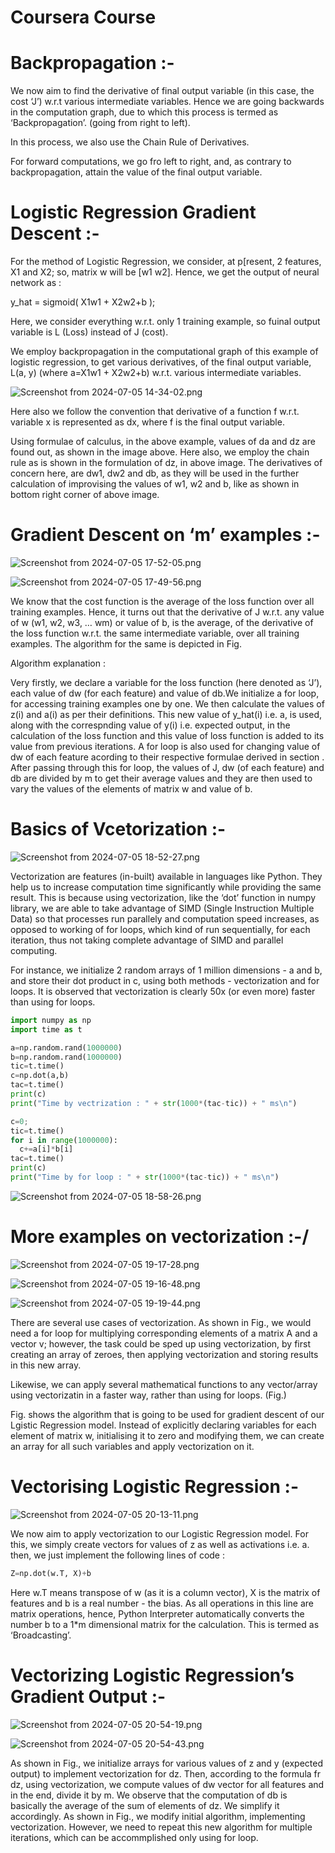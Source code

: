 # Coursera  Course

# Backpropagation :-

We now aim to find the derivative of final output variable (in this case, the cost ‘J’) w.r.t various intermediate variables. Hence we are going backwards in the computation graph, due to which this process is termed as ‘Backpropagation’. (going from right to left). 

In this process, we also use the Chain Rule of Derivatives.

For forward computations, we go fro  left to right, and, as contrary to backpropagation, attain the value of the final output variable.

# Logistic Regression Gradient Descent :-

For the method of Logistic Regression, we consider, at p[resent, 2 features, X1 and X2; so, matrix w will be [w1 w2]. Hence, we get the output of neural network as :

y_hat = sigmoid( X1w1 + X2w2+b ); 

Here, we consider everything w.r.t. only 1 training example, so fuinal output variable is L (Loss) instead of J (cost).

We employ backpropagation in the computational graph of this example of logistic regression, to get various derivatives, of the final output variable, L(a, y) (where a=X1w1 + X2w2+b) w.r.t. various intermediate variables.

![Screenshot from 2024-07-05 14-34-02.png](Coursera%20Course%20ad96fa4029d842568f1526cf6c66dc59/Screenshot_from_2024-07-05_14-34-02.png)

Here also we follow the convention that derivative of a function f w.r.t. variable x is represented as dx, where f is the final output variable.

Using formulae of calculus, in the above example, values of da and dz are found out, as shown in the image above. Here also, we employ the chain rule as is shown in the formulation of dz, in above image. The derivatives of concern here, are dw1, dw2 and db, as they will be used in the further calculation of improvising the values of w1, w2 and b, like as shown in bottom right corner of above image.

# Gradient Descent on ‘m’ examples :-

![Screenshot from 2024-07-05 17-52-05.png](Coursera%20Course%20ad96fa4029d842568f1526cf6c66dc59/Screenshot_from_2024-07-05_17-52-05.png)

![Screenshot from 2024-07-05 17-49-56.png](Coursera%20Course%20ad96fa4029d842568f1526cf6c66dc59/Screenshot_from_2024-07-05_17-49-56.png)

We know that the cost function is the average of the loss function over all training examples. Hence, it turns out that the derivative of J w.r.t. any value of w (w1, w2, w3, … wm) or value of b, is the average, of the derivative of the loss function w.r.t. the same intermediate variable, over all training examples. The algorithm for the same is depicted in Fig. 

Algorithm explanation : 

Very firstly, we declare a variable for the loss function (here denoted as ‘J’), each value of dw (for each feature) and value of db.We initialize a for loop, for accessing training examples one by one. We then calculate the values of z(i) and a(i) as per their definitions. This new value of y_hat(i) i.e. a, is used, along with the correspnding value of y(i) i.e. expected output, in the calculation of the loss function and this value of loss function is added to its value from previous iterations. A for loop is also used for changing value of dw of each feature  acording to their respective formulae derived in section . After passing through this for loop, the values of J, dw (of each feature) and db are divided by m to get their average values and they are then used to vary the values of the elements of matrix w and value of b.

# Basics of Vcetorization :-

![Screenshot from 2024-07-05 18-52-27.png](Coursera%20Course%20ad96fa4029d842568f1526cf6c66dc59/Screenshot_from_2024-07-05_18-52-27.png)

Vectorization are features (in-built) available in languages like Python. They help us to increase computation time significantly while providing the same result. This is because using vectorization, like the ‘dot’ function in numpy library, we are able to take advantage of SIMD (Single Instruction Multiple Data) so that processes run parallely and computation speed increases, as opposed to working of for loops, which kind of run sequentially, for each iteration, thus not taking complete advantage of SIMD and parallel computing.

For instance, we initialize 2 random arrays of 1 million dimensions - a and b, and store their dot product in c, using both methods - vectorization and for loops. It is observed that vectorization is clearly 50x (or even more) faster than using for loops.

```python
import numpy as np
import time as t

a=np.random.rand(1000000)
b=np.random.rand(1000000)
tic=t.time()
c=np.dot(a,b)
tac=t.time()
print(c)
print("Time by vectrization : " + str(1000*(tac-tic)) + " ms\n")

c=0;
tic=t.time()
for i in range(1000000):
  c+=a[i]*b[i]
tac=t.time()
print(c)
print("Time by for loop : " + str(1000*(tac-tic)) + " ms\n")
```

![Screenshot from 2024-07-05 18-58-26.png](Coursera%20Course%20ad96fa4029d842568f1526cf6c66dc59/Screenshot_from_2024-07-05_18-58-26.png)

# More examples on vectorization :-/

![Screenshot from 2024-07-05 19-17-28.png](Coursera%20Course%20ad96fa4029d842568f1526cf6c66dc59/Screenshot_from_2024-07-05_19-17-28.png)

![Screenshot from 2024-07-05 19-16-48.png](Coursera%20Course%20ad96fa4029d842568f1526cf6c66dc59/Screenshot_from_2024-07-05_19-16-48.png)

![Screenshot from 2024-07-05 19-19-44.png](Coursera%20Course%20ad96fa4029d842568f1526cf6c66dc59/Screenshot_from_2024-07-05_19-19-44.png)

There are several use cases of vectorization. As shown in Fig., we would need a for loop for multiplying corresponding elements of a matrix A and a vector v; however, the task could be sped up using vectorization, by first creating an array of zeroes, then applying vectorization and storing results in this new array.

Likewise, we can apply several mathematical functions to any vector/array using vectorizatin in a faster way, rather than using for loops. (Fig.)

Fig. shows the algorithm that is going to be used for gradient descent of our Lgistic Regression model. Instead of explicitly declaring variables for each element of matrix w, initialising it to zero and modifying them, we can create an array for all such variables and apply vectorization on it.

# Vectorising Logistic Regression :-

![Screenshot from 2024-07-05 20-13-11.png](Coursera%20Course%20ad96fa4029d842568f1526cf6c66dc59/Screenshot_from_2024-07-05_20-13-11.png)

We now aim to apply vectorization to our Logistic Regression model. For this, we simply create vectors for values of z as well as activations i.e. a. then, we just implement the following lines of code : 

```python
Z=np.dot(w.T, X)+b
```

Here w.T means transpose of w (as it is a column vector), X is the matrix of features and b is a real number - the bias. As all operations in this line are matrix operations, hence, Python Interpreter automatically converts the number b to a 1*m dimensional matrix for the calculation. This is termed as ‘Broadcasting’.

# Vectorizing Logistic Regression’s Gradient Output :-

![Screenshot from 2024-07-05 20-54-19.png](Coursera%20Course%20ad96fa4029d842568f1526cf6c66dc59/Screenshot_from_2024-07-05_20-54-19.png)

![Screenshot from 2024-07-05 20-54-43.png](Coursera%20Course%20ad96fa4029d842568f1526cf6c66dc59/Screenshot_from_2024-07-05_20-54-43.png)

As shown in Fig., we initialize arrays for various values of z and y (expected output) to implement vectorization for dz. Then, according to the formula fr dz, using vectorization, we compute values of dw vector for all features and in the end, divide it by m. We observe that the computation of db is basically the average of the sum of elements of dz. We simplify it accordingly. As shown in Fig., we modify initial algorithm, implementing vectorization. However, we need to repeat this new algorithm for multiple iterations, which can be accommplished only using for loop.